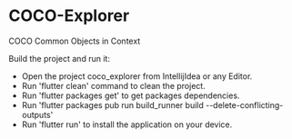 # COCO-Explorer
COCO Common Objects in Context

Build the project and run it:
- Open the project coco_explorer from IntellijIdea or any Editor.
- Run 'flutter clean' command to clean the project.
- Run 'flutter packages get' to get packages dependencies.
- Run 'flutter packages pub run build_runner build --delete-conflicting-outputs'
- Run 'flutter run' to install the application on your device.

